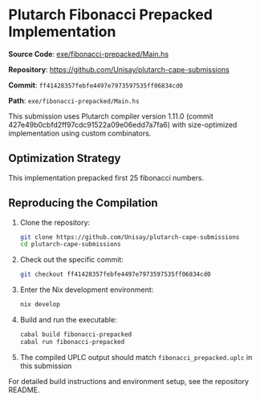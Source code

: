 # Plutarch Fibonacci Prepacked Implementation

**Source Code**: [exe/fibonacci-prepacked/Main.hs](https://github.com/Unisay/plutarch-cape-submissions/blob/ff41428357febfe4497e7973597535ff06834cd0/exe/fibonacci-prepacked/Main.hs)

**Repository**: <https://github.com/Unisay/plutarch-cape-submissions>

**Commit**: `ff41428357febfe4497e7973597535ff06834cd0`

**Path**: `exe/fibonacci-prepacked/Main.hs`

This submission uses Plutarch compiler version 1.11.0 (commit 427e49b0cbfd2ff97cdc91522a09e06edd7a7fa6) with size-optimized implementation using custom combinators.

## Optimization Strategy

This implementation prepacked first 25 fibonacci numbers.

## Reproducing the Compilation

1. Clone the repository:

   ```bash
   git clone https://github.com/Unisay/plutarch-cape-submissions
   cd plutarch-cape-submissions
   ```

2. Check out the specific commit:

   ```bash
   git checkout ff41428357febfe4497e7973597535ff06834cd0
   ```

3. Enter the Nix development environment:

   ```bash
   nix develop
   ```

4. Build and run the executable:

   ```bash
   cabal build fibonacci-prepacked
   cabal run fibonacci-prepacked
   ```

5. The compiled UPLC output should match `fibonacci_prepacked.uplc` in this submission

For detailed build instructions and environment setup, see the repository README.
